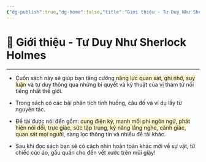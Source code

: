 ```yaml
---
{"dg-publish":true,"dg-home":false,"title":"Giới thiệu - Tư Duy Như Sherlock Holmes","date":"2025-01-28","tags":["book","books/tu-duy-nhu-sherlock-holmes","#gioi-thieu"],"dg-path":"Books/Tư duy như Sherlock Holmes/Giới thiệu.md","permalink":"/books/tu-duy-nhu-sherlock-holmes/gioi-thieu/","dgPassFrontmatter":true,"updated":"2025-01-30T09:30:07.516+07:00"}
---
```


# 📝 Giới thiệu - Tư Duy Như Sherlock Holmes
---
- Cuốn sách này sẽ giúp bạn tăng cường <span style="background:rgba(240, 200, 0, 0.2)">năng lực quan sát</span>,<span style="background:rgba(240, 200, 0, 0.2)"> ghi nhớ, suy luận</span> và tư duy thông qua những bí quyết và kỹ thuật của vị thám tử nổi tiếng nhất thế giới.

- Trong sách có các bài phân tích tình huống, câu đố và ví dụ lấy từ nguyên tác.

- Đề tài được nói đến gồm: <span style="background:rgba(240, 200, 0, 0.2)">cung điện ký, manh mối phi ngôn ngữ, phát hiện nói dối, trực giác, sức tập trung, kỹ năng lắng nghe, cảnh giác, quan sát mọi ngườ</span>i, sàng lọc thông tin và nhiều đề tài khác.

- Sau khi đọc sách bạn sẽ có cách nhìn hoàn toàn khác mới về sự vật, từ chiếc cúc áo, gấu quần cho đến vết xước trên mũi giày!